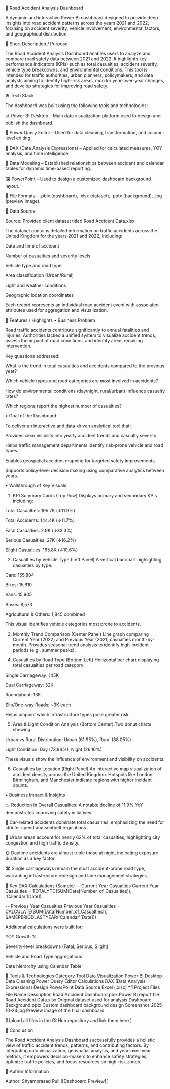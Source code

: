 🚗 Road Accident Analysis Dashboard

A dynamic and interactive Power BI dashboard designed to provide deep insights into road accident patterns across the years 2021 and 2022, focusing on accident severity, vehicle involvement, environmental factors, and geographical distribution.

📝 Short Description / Purpose

The Road Accident Analysis Dashboard enables users to analyze and compare road safety data between 2021 and 2022. It highlights key performance indicators (KPIs) such as total casualties, accident severity, vehicle type breakdowns, and environmental conditions.
This tool is intended for traffic authorities, urban planners, policymakers, and data analysts aiming to identify high-risk areas, monitor year-over-year changes, and develop strategies for improving road safety.

⚙️ Tech Stack

The dashboard was built using the following tools and technologies:

📊 Power BI Desktop – Main data visualization platform used to design and publish the dashboard.

📂 Power Query Editor – Used for data cleaning, transformation, and column-level editing.

🧠 DAX (Data Analysis Expressions) – Applied for calculated measures, YOY analysis, and time intelligence.

🧩 Data Modeling – Established relationships between accident and calendar tables for dynamic time-based reporting.

🖼️ PowerPoint – Used to design a customized dashboard background layout.

📁 File Formats – .pbix (dashboard), .xlsx (dataset), .pptx (background), .jpg (preview image).

📂 Data Source

Source: Provided client dataset titled Road Accident Data.xlsx

The dataset contains detailed information on traffic accidents across the United Kingdom for the years 2021 and 2022, including:

Date and time of accident

Number of casualties and severity levels

Vehicle type and road type

Area classification (Urban/Rural)

Light and weather conditions

Geographic location coordinates

Each record represents an individual road accident event with associated attributes used for aggregation and visualization.

🌟 Features / Highlights
• Business Problem

Road traffic accidents contribute significantly to annual fatalities and injuries. Authorities lacked a unified system to visualize accident trends, assess the impact of road conditions, and identify areas requiring intervention.

Key questions addressed:

What is the trend in total casualties and accidents compared to the previous year?

Which vehicle types and road categories are most involved in accidents?

How do environmental conditions (day/night, rural/urban) influence casualty rates?

Which regions report the highest number of casualties?

• Goal of the Dashboard

To deliver an interactive and data-driven analytical tool that:

Provides clear visibility into yearly accident trends and casualty severity.

Helps traffic management departments identify risk-prone vehicle and road types.

Enables geospatial accident mapping for targeted safety improvements.

Supports policy-level decision making using comparative analytics between years.

• Walkthrough of Key Visuals

1. KPI Summary Cards (Top Row)
Displays primary and secondary KPIs including:

Total Casualties: 195.7K (↓11.9%)

Total Accidents: 144.4K (↓11.7%)

Fatal Casualties: 2.9K (↓33.3%)

Serious Casualties: 27K (↓16.2%)

Slight Casualties: 165.8K (↓10.6%)

2. Casualties by Vehicle Type (Left Panel)
A vertical bar chart highlighting casualties by type:

Cars: 155,804

Bikes: 15,610

Vans: 15,905

Buses: 6,573

Agricultural & Others: 1,845 combined

This visual identifies vehicle categories most prone to accidents.

3. Monthly Trend Comparison (Center Panel)
Line graph comparing Current Year (2022) and Previous Year (2021) casualties month-by-month.
Provides seasonal trend analysis to identify high-incident periods (e.g., summer peaks).

4. Casualties by Road Type (Bottom Left)
Horizontal bar chart displaying total casualties per road category:

Single Carriageway: 145K

Dual Carriageway: 32K

Roundabout: 13K

Slip/One-way Roads: ~3K each

Helps pinpoint which infrastructure types pose greater risk.

5. Area & Light Condition Analysis (Bottom Center)
Two donut charts showing:

Urban vs Rural Distribution: Urban (61.95%), Rural (38.05%)

Light Condition: Day (73.84%), Night (26.16%)

These visuals show the influence of environment and visibility on accidents.

6. Casualties by Location (Right Panel)
An interactive map visualization of accident density across the United Kingdom.
Hotspots like London, Birmingham, and Manchester indicate regions with higher incident counts.

• Business Impact & Insights

📉 Reduction in Overall Casualties: A notable decline of 11.9% YoY demonstrates improving safety initiatives.

🚗 Car-related accidents dominate total casualties, emphasizing the need for stricter speed and seatbelt regulations.

🌇 Urban areas account for nearly 62% of total casualties, highlighting city congestion and high traffic density.

🌞 Daytime accidents are almost triple those at night, indicating exposure duration as a key factor.

🛣️ Single carriageways remain the most accident-prone road type, warranting infrastructure redesign and lane management strategies.

🧮 Key DAX Calculations (Sample)
-- Current Year Casualties
Current Year Casualties =
TOTALYTD(SUM(Data[Number_of_Casualties]), 'Calendar'[Date])

-- Previous Year Casualties
Previous Year Casualties =
CALCULATE(SUM(Data[Number_of_Casualties]), SAMEPERIODLASTYEAR('Calendar'[Date]))


Additional calculations were built for:

YOY Growth %

Severity-level breakdowns (Fatal, Serious, Slight)

Vehicle and Road Type aggregations

Date hierarchy using Calendar Table

🧰 Tools & Technologies
Category	Tool
Data Visualization	Power BI Desktop
Data Cleaning	Power Query Editor
Calculations	DAX (Data Analysis Expressions)
Design	PowerPoint
Data Source	Excel (.xlsx)
🗂️ Project Files
File Name	Description
Road Accident Dashboard.pbix	Power BI report file
Road Accident Data.xlsx	Original dataset used for analysis
Dashboard Background.pptx	Custom dashboard background design
Screenshot_2025-10-24.jpg	Preview image of the final dashboard

(Upload all files in the GitHub repository and link them here.)

🧭 Conclusion

The Road Accident Analysis Dashboard successfully provides a holistic view of traffic accident trends, patterns, and contributing factors.
By integrating data visualization, geospatial analysis, and year-over-year metrics, it empowers decision-makers to enhance safety strategies, optimize traffic policies, and focus resources on high-risk zones.

📧 Author Information

Author: Shyamprasad Puli
![Dashboard Preview](
